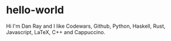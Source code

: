 # hello-world

Hi I'm Dan Ray and I like Codewars, Github, Python, Haskell, Rust, Javascript, LaTeX, C++ and Cappuccino. 
